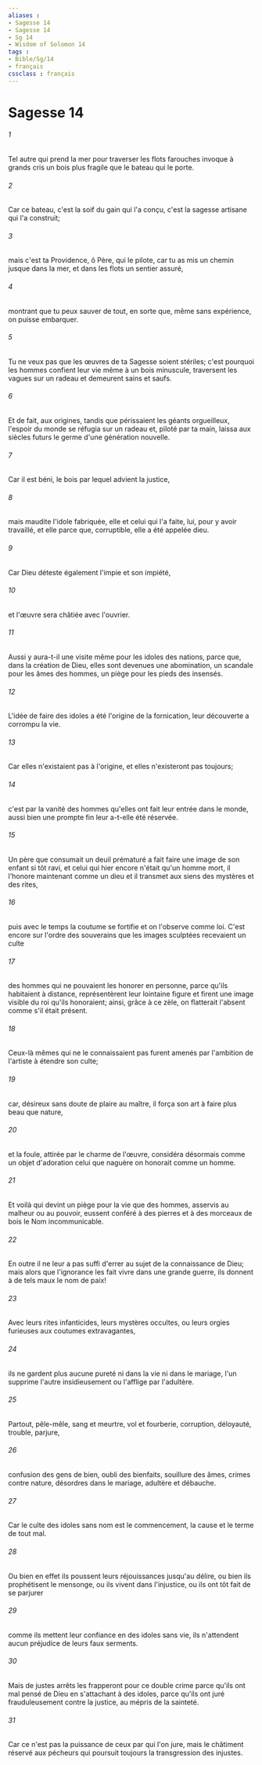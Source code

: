 ```yaml
---
aliases : 
- Sagesse 14
- Sagesse 14
- Sg 14
- Wisdom of Solomon 14
tags : 
- Bible/Sg/14
- français
cssclass : français
---
```


# Sagesse 14

###### 1
Tel autre qui prend la mer pour traverser les flots farouches invoque à grands cris un bois plus fragile que le bateau qui le porte.
###### 2
Car ce bateau, c'est la soif du gain qui l'a conçu, c'est la sagesse artisane qui l'a construit;
###### 3
mais c'est ta Providence, ô Père, qui le pilote, car tu as mis un chemin jusque dans la mer, et dans les flots un sentier assuré,
###### 4
montrant que tu peux sauver de tout, en sorte que, même sans expérience, on puisse embarquer.
###### 5
Tu ne veux pas que les œuvres de ta Sagesse soient stériles; c'est pourquoi les hommes confient leur vie même à un bois minuscule, traversent les vagues sur un radeau et demeurent sains et saufs.
###### 6
Et de fait, aux origines, tandis que périssaient les géants orgueilleux, l'espoir du monde se réfugia sur un radeau et, piloté par ta main, laissa aux siècles futurs le germe d'une génération nouvelle.
###### 7
Car il est béni, le bois par lequel advient la justice,
###### 8
mais maudite l'idole fabriquée, elle et celui qui l'a faite, lui, pour y avoir travaillé, et elle parce que, corruptible, elle a été appelée dieu.
###### 9
Car Dieu déteste également l'impie et son impiété,
###### 10
et l'œuvre sera châtiée avec l'ouvrier.
###### 11
Aussi y aura-t-il une visite même pour les idoles des nations, parce que, dans la création de Dieu, elles sont devenues une abomination, un scandale pour les âmes des hommes, un piège pour les pieds des insensés.
###### 12
L'idée de faire des idoles a été l'origine de la fornication, leur découverte a corrompu la vie.
###### 13
Car elles n'existaient pas à l'origine, et elles n'existeront pas toujours;
###### 14
c'est par la vanité des hommes qu'elles ont fait leur entrée dans le monde, aussi bien une prompte fin leur a-t-elle été réservée.
###### 15
Un père que consumait un deuil prématuré a fait faire une image de son enfant si tôt ravi, et celui qui hier encore n'était qu'un homme mort, il l'honore maintenant comme un dieu et il transmet aux siens des mystères et des rites,
###### 16
puis avec le temps la coutume se fortifie et on l'observe comme loi. C'est encore sur l'ordre des souverains que les images sculptées recevaient un culte
###### 17
des hommes qui ne pouvaient les honorer en personne, parce qu'ils habitaient à distance, représentèrent leur lointaine figure et firent une image visible du roi qu'ils honoraient; ainsi, grâce à ce zèle, on flatterait l'absent comme s'il était présent.
###### 18
Ceux-là mêmes qui ne le connaissaient pas furent amenés par l'ambition de l'artiste à étendre son culte;
###### 19
car, désireux sans doute de plaire au maître, il força son art à faire plus beau que nature,
###### 20
et la foule, attirée par le charme de l'œuvre, considéra désormais comme un objet d'adoration celui que naguère on honorait comme un homme.
###### 21
Et voilà qui devint un piège pour la vie que des hommes, asservis au malheur ou au pouvoir, eussent conféré à des pierres et à des morceaux de bois le Nom incommunicable.
###### 22
En outre il ne leur a pas suffi d'errer au sujet de la connaissance de Dieu; mais alors que l'ignorance les fait vivre dans une grande guerre, ils donnent à de tels maux le nom de paix!
###### 23
Avec leurs rites infanticides, leurs mystères occultes, ou leurs orgies furieuses aux coutumes extravagantes,
###### 24
ils ne gardent plus aucune pureté ni dans la vie ni dans le mariage, l'un supprime l'autre insidieusement ou l'afflige par l'adultère.
###### 25
Partout, pêle-mêle, sang et meurtre, vol et fourberie, corruption, déloyauté, trouble, parjure,
###### 26
confusion des gens de bien, oubli des bienfaits, souillure des âmes, crimes contre nature, désordres dans le mariage, adultère et débauche.
###### 27
Car le culte des idoles sans nom est le commencement, la cause et le terme de tout mal.
###### 28
Ou bien en effet ils poussent leurs réjouissances jusqu'au délire, ou bien ils prophétisent le mensonge, ou ils vivent dans l'injustice, ou ils ont tôt fait de se parjurer
###### 29
comme ils mettent leur confiance en des idoles sans vie, ils n'attendent aucun préjudice de leurs faux serments.
###### 30
Mais de justes arrêts les frapperont pour ce double crime parce qu'ils ont mal pensé de Dieu en s'attachant à des idoles, parce qu'ils ont juré frauduleusement contre la justice, au mépris de la sainteté.
###### 31
Car ce n'est pas la puissance de ceux par qui l'on jure, mais le châtiment réservé aux pécheurs qui poursuit toujours la transgression des injustes.
